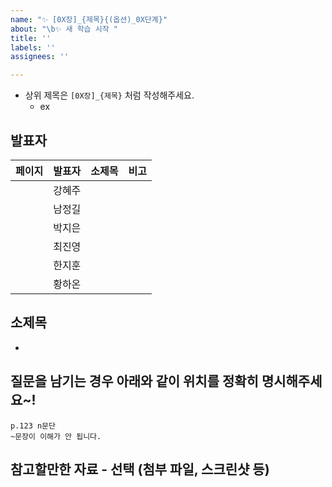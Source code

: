 ```yaml
---
name: "✨ [0X장]_{제목}{(옵션)_0X단계}"
about: "\b✨ 새 학습 시작 "
title: ''
labels: ''
assignees: ''

---
```

- 상위 제목은 `[0X장]_{제목}` 처럼 작성해주세요.
  - ex


## 발표자

| 페이지  | 발표자 | 소제목 | 비고 |
|------|:----|:----|:---|
|      | 강혜주 |     |    |
|      | 남정길 |     |    |
|      | 박지은 |     |    |
|      | 최진영 |     |    |
|      | 한지훈 |     |    |
|      | 황하온 |     |    |


## 소제목

- 

## 질문을 남기는 경우 아래와 같이 위치를 정확히 명시해주세요~!
```
p.123 n문단
~문장이 이해가 안 됩니다.
```

## 참고할만한 자료 - 선택 (첨부 파일, 스크린샷 등)
